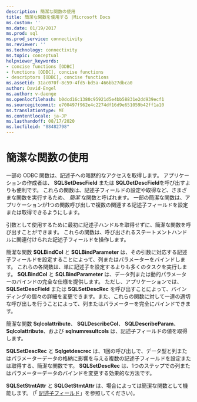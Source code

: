 ```yaml
---
description: 簡潔な関数の使用
title: 簡潔な関数を使用する |Microsoft Docs
ms.custom: ''
ms.date: 01/19/2017
ms.prod: sql
ms.prod_service: connectivity
ms.reviewer: ''
ms.technology: connectivity
ms.topic: conceptual
helpviewer_keywords:
- concise functions [ODBC]
- functions [ODBC], concise functions
- descriptors [ODBC], concise functions
ms.assetid: 31ac070f-8c59-4fd5-bd5a-466bb27dbca0
author: David-Engel
ms.author: v-daenge
ms.openlocfilehash: b0dcd16c1380c95921d5e4bb58831e2dd939ecf1
ms.sourcegitcommit: e700497f962e4c2274df16d9e651059b42ff1a10
ms.translationtype: MT
ms.contentlocale: ja-JP
ms.lasthandoff: 08/17/2020
ms.locfileid: "88482798"
---
```

# <a name="using-concise-functions"></a>簡潔な関数の使用
一部の ODBC 関数は、記述子への暗黙的なアクセスを取得します。 アプリケーションの作成者は、 **SQLSetDescField** または **SQLGetDescField**を呼び出すよりも便利です。 これらの関数は、記述子フィールドの設定や取得など、さまざまな関数を実行するため、 *簡潔* な関数と呼ばれます。 一部の簡潔な関数は、アプリケーションが1つの関数呼び出しで複数の関連する記述子フィールドを設定または取得できるようにします。  
  
 引数として使用するために最初に記述子ハンドルを取得せずに、簡潔な関数を呼び出すことができます。 これらの関数は、呼び出されるステートメントハンドルに関連付けられた記述子フィールドを操作します。  
  
 簡潔な関数 **SQLBindCol** と **SQLBindParameter** は、その引数に対応する記述子フィールドを設定することによって、列またはパラメーターをバインドします。 これらの各関数は、単に記述子を設定するよりも多くのタスクを実行します。 **SQLBindCol** と **SQLBindParameter** は、データ列または動的パラメーターのバインドの完全な仕様を提供します。 ただし、アプリケーションでは、 **SQLSetDescField** または **SQLSetDescRec** を呼び出すことによって、バインディングの個々の詳細を変更できます。また、これらの関数に対して一連の適切な呼び出しを行うことによって、列またはパラメーターを完全にバインドできます。  
  
 簡潔な関数 **Sqlcolattribute**、 **SQLDescribeCol**、 **SQLDescribeParam**、 **Sqlcolattribute**、および **sqlnumresultcols** は、記述子フィールドの値を取得します。  
  
 **SQLSetDescRec** と **Sqlgetdescrec** は、1回の呼び出しで、データ型と列またはパラメーターデータの格納に影響を与える複数の記述子フィールドを設定または取得する、簡潔な関数です。 **SQLSetDescRec** は、1つのステップでの列またはパラメーターデータのバインドを変更する効果的な方法です。  
  
 **SQLSetStmtAttr** と **SQLGetStmtAttr** は、場合によっては簡潔な関数として機能します。 (「 [記述子フィールド](../../../odbc/reference/develop-app/descriptor-fields.md)」を参照してください)。
